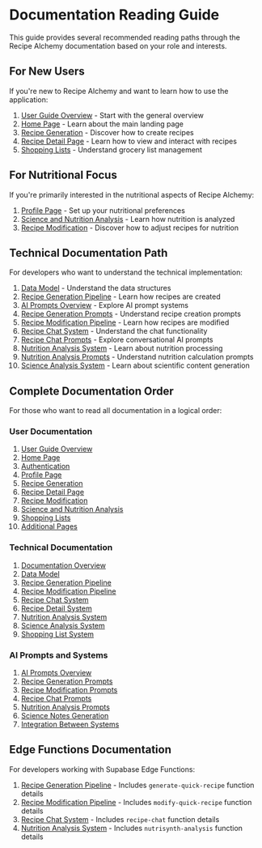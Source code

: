 
# Documentation Reading Guide

This guide provides several recommended reading paths through the Recipe Alchemy documentation based on your role and interests.

## For New Users

If you're new to Recipe Alchemy and want to learn how to use the application:

1. [User Guide Overview](./user-guide/overview.md) - Start with the general overview
2. [Home Page](./user-guide/home-page.md) - Learn about the main landing page
3. [Recipe Generation](./user-guide/recipe-generation.md) - Discover how to create recipes
4. [Recipe Detail Page](./user-guide/recipe-detail-page.md) - Learn how to view and interact with recipes
5. [Shopping Lists](./user-guide/shopping-lists.md) - Understand grocery list management

## For Nutritional Focus

If you're primarily interested in the nutritional aspects of Recipe Alchemy:

1. [Profile Page](./user-guide/profile-page.md) - Set up your nutritional preferences
2. [Science and Nutrition Analysis](./user-guide/science-nutrition-analysis.md) - Learn how nutrition is analyzed
3. [Recipe Modification](./user-guide/recipe-modification.md) - Discover how to adjust recipes for nutrition

## Technical Documentation Path

For developers who want to understand the technical implementation:

1. [Data Model](./data-model.md) - Understand the data structures
2. [Recipe Generation Pipeline](./recipe-generation-pipeline.md) - Learn how recipes are created
3. [AI Prompts Overview](./ai-prompts/overview.md) - Explore AI prompt systems
4. [Recipe Generation Prompts](./ai-prompts/recipe-generation.md) - Understand recipe creation prompts
5. [Recipe Modification Pipeline](./recipe-modification-pipeline.md) - Learn how recipes are modified
6. [Recipe Chat System](./recipe-chat-system.md) - Understand the chat functionality
7. [Recipe Chat Prompts](./ai-prompts/recipe-chat.md) - Explore conversational AI prompts
8. [Nutrition Analysis System](./nutrition-analysis-system.md) - Learn about nutrition processing
9. [Nutrition Analysis Prompts](./ai-prompts/nutrition-analysis.md) - Understand nutrition calculation prompts
10. [Science Analysis System](./science-analysis-system.md) - Learn about scientific content generation

## Complete Documentation Order

For those who want to read all documentation in a logical order:

### User Documentation
1. [User Guide Overview](./user-guide/overview.md)
2. [Home Page](./user-guide/home-page.md)
3. [Authentication](./user-guide/authentication.md)
4. [Profile Page](./user-guide/profile-page.md)
5. [Recipe Generation](./user-guide/recipe-generation.md)
6. [Recipe Detail Page](./user-guide/recipe-detail-page.md)
7. [Recipe Modification](./user-guide/recipe-modification.md)
8. [Science and Nutrition Analysis](./user-guide/science-nutrition-analysis.md)
9. [Shopping Lists](./user-guide/shopping-lists.md)
10. [Additional Pages](./user-guide/additional-pages.md)

### Technical Documentation
1. [Documentation Overview](./documentation-overview.md)
2. [Data Model](./data-model.md)
3. [Recipe Generation Pipeline](./recipe-generation-pipeline.md)
4. [Recipe Modification Pipeline](./recipe-modification-pipeline.md)
5. [Recipe Chat System](./recipe-chat-system.md)
6. [Recipe Detail System](./recipe-detail-system.md)
7. [Nutrition Analysis System](./nutrition-analysis-system.md)
8. [Science Analysis System](./science-analysis-system.md)
9. [Shopping List System](./shopping-list-system.md)

### AI Prompts and Systems
1. [AI Prompts Overview](./ai-prompts/overview.md)
2. [Recipe Generation Prompts](./ai-prompts/recipe-generation.md)
3. [Recipe Modification Prompts](./ai-prompts/recipe-modification.md)
4. [Recipe Chat Prompts](./ai-prompts/recipe-chat.md)
5. [Nutrition Analysis Prompts](./ai-prompts/nutrition-analysis.md)
6. [Science Notes Generation](./ai-prompts/science-notes.md)
7. [Integration Between Systems](./ai-prompts/integration.md)

## Edge Functions Documentation

For developers working with Supabase Edge Functions:

1. [Recipe Generation Pipeline](./recipe-generation-pipeline.md) - Includes `generate-quick-recipe` function details
2. [Recipe Modification Pipeline](./recipe-modification-pipeline.md) - Includes `modify-quick-recipe` function details
3. [Recipe Chat System](./recipe-chat-system.md) - Includes `recipe-chat` function details
4. [Nutrition Analysis System](./nutrition-analysis-system.md) - Includes `nutrisynth-analysis` function details
